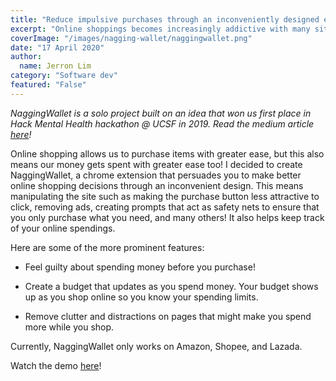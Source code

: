 ```yaml
---
title: "Reduce impulsive purchases through an inconveniently designed extension"
excerpt: "Online shoppings becomes increasingly addictive with many sites offering discounts and attractive deals. It's time to control our addiction."
coverImage: "/images/nagging-wallet/naggingwallet.png"
date: "17 April 2020"
author:
  name: Jerron Lim
category: "Software dev"
featured: "False"
---
```


_NaggingWallet is a solo project built on an idea that won us first place in Hack Mental Health hackathon @ UCSF in 2019. Read the medium article [here](https://medium.com/hackmentalhealth/compulsive-buying-disorder-winning-hackmentalhealth-2019-42db168d31c4)!_

Online shopping allows us to purchase items with greater ease, but this also means our money gets spent with greater ease too! I decided to create NaggingWallet, a chrome extension that persuades you to make better online shopping decisions through an inconvenient design. This means manipulating the site such as making the purchase button less attractive to click, removing ads, creating prompts that act as safety nets to ensure that you only purchase what you need, and many others! It also helps keep track of your online spendings.

Here are some of the more prominent features:

- Feel guilty about spending money before you purchase!

- Create a budget that updates as you spend money. Your budget shows up as you shop online so you know your spending limits.

- Remove clutter and distractions on pages that might make you spend more while you shop.

Currently, NaggingWallet only works on Amazon, Shopee, and Lazada.

Watch the demo [here](https://www.youtube.com/embed/lLvp5UUOrr4)!
